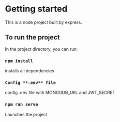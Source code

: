 # Getting started

This is a node project built by express.

## To run the project

In the project directory, you can run:

### `npm install`
installs all dependencies

### `Config **.env** file`
config .env file with MONGODB_URL and JWT_SECRET

### `npm run serve`
Launches the project